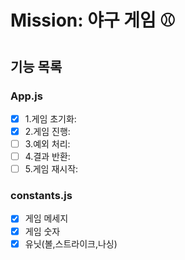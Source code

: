 # Mission: 야구 게임 ⚾️

## 기능 목록

### App.js

- [x] 1.게임 초기화:
- [x] 2.게임 진행:
- [ ] 3.예외 처리:
- [ ] 4.결과 반환:
- [ ] 5.게임 재시작:

### constants.js

- [x] 게임 메세지
- [x] 게임 숫자
- [x] 유닛(볼,스트라이크,나싱)
